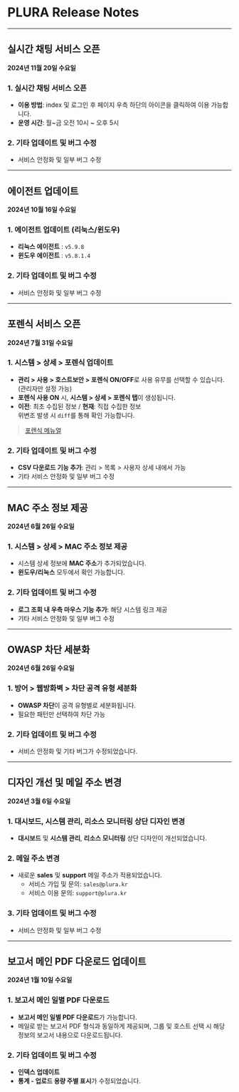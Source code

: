 # PLURA Release Notes

---

## 실시간 채팅 서비스 오픈

**2024년 11월 20일 수요일**

### 1. 실시간 채팅 서비스 오픈
- **이용 방법**: index 및 로그인 후 페이지 우측 하단의 아이콘을 클릭하여 이용 가능합니다.
- **운영 시간**: 월~금 오전 10시 ~ 오후 5시

### 2. 기타 업데이트 및 버그 수정
- 서비스 안정화 및 일부 버그 수정

---

## 에이전트 업데이트 

**2024년 10월 16일 수요일**

### 1. 에이전트 업데이트 (리눅스/윈도우)

- **리눅스 에이전트** : `v5.9.8`
- **윈도우 에이전트** : `v5.8.1.4`

### 2. 기타 업데이트 및 버그 수정
- 서비스 안정화 및 일부 버그 수정


---

## 포렌식 서비스 오픈 

**2024년 7월 31일 수요일**

### 1. 시스템 > 상세 > 포렌식 업데이트

- **관리 > 사용 > 호스트보안 > 포렌식 ON/OFF**로 사용 유무를 선택할 수 있습니다. (관리자만 설정 가능)
- **포렌식 사용 ON** 시, **시스템 > 상세 > 포렌식 탭**이 생성됩니다.
- **이전**: 최초 수집된 정보 / **현재**: 직접 수집한 정보  
  위변조 발생 시 `diff`를 통해 확인 가능합니다.

> [포렌식 메뉴얼](https://docs.plura.io/ko/fn/forensic)

### 2. 기타 업데이트 및 버그 수정

- **CSV 다운로드 기능 추가**: 관리 > 목록 > 사용자 상세 내에서 가능
- 기타 서비스 안정화 및 일부 버그 수정

---

## MAC 주소 정보 제공

**2024년 6월 26일 수요일**

### 1. 시스템 > 상세 > MAC 주소 정보 제공

- 시스템 상세 정보에 **MAC 주소**가 추가되었습니다.
- **윈도우/리눅스** 모두에서 확인 가능합니다.

### 2. 기타 업데이트 및 버그 수정

- **로그 조회 내 우측 마우스 기능 추가**: 해당 시스템 링크 제공
- 기타 서비스 안정화 및 일부 버그 수정

---

## OWASP 차단 세분화

**2024년 6월 26일 수요일**

### 1. 방어 > 웹방화벽 > 차단 공격 유형 세분화

- **OWASP 차단**이 공격 유형별로 세분화됩니다.
- 필요한 패턴만 선택하여 차단 가능

### 2. 기타 업데이트 및 버그 수정

- 서비스 안정화 및 기타 버그가 수정되었습니다.

---

## 디자인 개선 및 메일 주소 변경

**2024년 3월 6일 수요일**

### 1. 대시보드, 시스템 관리, 리소스 모니터링 상단 디자인 변경

- **대시보드** 및 **시스템 관리**, **리소스 모니터링** 상단 디자인이 개선되었습니다.

### 2. 메일 주소 변경

- 새로운 **sales** 및 **support** 메일 주소가 적용되었습니다.  
  - 서비스 가입 및 문의: `sales@plura.kr`
  - 서비스 이용 문의: `support@plura.kr`

### 3. 기타 업데이트 및 버그 수정

- 서비스 안정화 및 일부 버그 수정

---

## 보고서 메인 PDF 다운로드 업데이트

**2024년 1월 10일 수요일**

### 1. 보고서 메인 일별 PDF 다운로드

- **보고서 메인 일별 PDF 다운로드**가 가능합니다.
- 메일로 받는 보고서 PDF 형식과 동일하게 제공되며, 그룹 및 호스트 선택 시 해당 정보의 보고서 내용으로 다운로드됩니다.

### 2. 기타 업데이트 및 버그 수정

- **인덱스 업데이트**
- **통계 - 업로드 용량 주별 표시**가 수정되었습니다.
